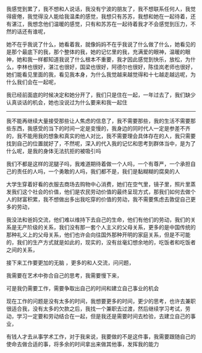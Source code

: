 我感觉到累了，我不想和人说话，我没有宁波的朋友了，我不想联系任何人，我觉得疲倦，我觉得没人能给我温柔的感觉，我想只有苏苏，我想和她在一起待着，还有湛江，我想念他们温暖的感觉，只有和苏苏在一起待着我才不会感觉到压力，不然的话还有谁呢，

她不在乎我说了什么，她看着我，就像妈妈不在乎我说了什么做了什么，她看见的是那个最底下的我，那个整体的我，她的记忆里的我，充满爱的眼神，温暖的眼神，她和我一样都知道我说了什么根本不重要，我才因此感觉到快乐，放松，为什么，李林也很好，湛江也很好，国梁也很好，阿德尔也很好，陈佳岚老师也很好，她们能看见里面的我，看见我本身，为什么我觉越来越觉得和十七越走越远呢，为什么我们会在一起呢，

我已经前面底的时候决定和她分开了，我们只是住在一起，一年过去了，我们缺少认真谈话的机会，她也没说过为什么要来和我一起住

--- 
我不能再继续大量接受那些让人焦虑的信息了，我不需要那些，我的生活不需要那些东西，我感受的当下的时间一定是变慢的，我身边的同时代人一定是参差不齐的，我不能用我的想象和真实的他人对比，我不需要理会具体存在的人，我只需要找到自己的位置就好了，不然呢，深入的代入我的记忆和思考到群体当中，是为了什么呢，是我的身体无法抗拒的被吸引吗

我们不都是这样的泥腿子吗，我难道期待着做一个人吗，一个有尊严，一个承担自己的责任的人吗，一个勇敢的人吗，我们都不是，我们是黏糊糊的腐臭的人

大学生穿着好看的衣服去商场去购物中心消费，她们在空气里，镜子里，照片里蒸发我们这个社会的价值，他们是农民劳动价值的最终呈现方式，那我们如何去做个人的财富积累，我不想做出多出我吃穿的价值的劳动，我不需要焦虑去敦促自己更多的劳动，

我没法和爸妈交流，他们难以维持下去自己的生命，他们有他们的劳动，我们的关系是无产阶级的关系，我们没有那一套个人主义的父母关系，更多的是中国传统的那种礼义上的父母关系，他们也许会向往国外那种开明的家庭关系，但是不可能的，我们的生产方式就是如此的，现实的，没有丝毫幻想余地的，吃饭者和吃饭者之间的关系，

接下来工作要更加的无脑 ，更多的和人交流，问问题，

我需要在艺术中弥合自己的思考，我需要慢下来，

可是我仍需要工作，需要争取出自己的时间和建立自己事业的机会

现在工作的问题是没有太多的时间，我想要更多的时间，更少的思考，也许去兼职很适合我，没有太多的欠款之后，我找一个兼职去过渡，然后继续学习考试，劳动，学习一定要和劳动结合在一起，但是我还是需要时间去检验，去建立自己的事业，

有钱人才去从事学术工作，对于我来说，我要做的不是这件事，我需要跟随自己的使命去做合适的事，将多余的时间拿出来做其他事，发挥我的能力